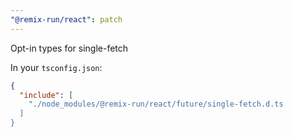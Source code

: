 ```yaml
---
"@remix-run/react": patch
---
```


Opt-in types for single-fetch

In your `tsconfig.json`:

```json
{
  "include": [
    "./node_modules/@remix-run/react/future/single-fetch.d.ts
  ]
}
```
